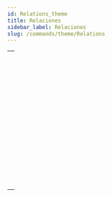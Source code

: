 ```yaml
---
id: Relations_theme
title: Relaciones
sidebar_label: Relaciones
slug: /commands/theme/Relations
---
```


|                                                                                                                     |
| ------------------------------------------------------------------------------------------------------------------- |
| [<!-- INCLUDE #_command_.CREATE RELATED ONE.Syntax -->](../../commands-legacy/create-related-one.md)<br/>           |
| [<!-- INCLUDE #_command_.GET AUTOMATIC RELATIONS.Syntax -->](../../commands-legacy/get-automatic-relations.md)<br/> |
| [<!-- INCLUDE #_command_.GET FIELD RELATION.Syntax -->](../../commands-legacy/get-field-relation.md)<br/>           |
| [<!-- INCLUDE #_command_.OLD RELATED MANY.Syntax -->](../../commands-legacy/old-related-many.md)<br/>               |
| [<!-- INCLUDE #_command_.OLD RELATED ONE.Syntax -->](../../commands-legacy/old-related-one.md)<br/>                 |
| [<!-- INCLUDE #_command_.RELATE MANY.Syntax -->](../../commands-legacy/relate-many.md)<br/>                         |
| [<!-- INCLUDE #_command_.RELATE MANY SELECTION.Syntax -->](../../commands-legacy/relate-many-selection.md)<br/>     |
| [<!-- INCLUDE #_command_.RELATE ONE.Syntax -->](../../commands-legacy/relate-one.md)<br/>                           |
| [<!-- INCLUDE #_command_.RELATE ONE SELECTION.Syntax -->](../../commands-legacy/relate-one-selection.md)<br/>       |
| [<!-- INCLUDE #_command_.SAVE RELATED ONE.Syntax -->](../../commands-legacy/save-related-one.md)<br/>               |
| [<!-- INCLUDE #_command_.SET AUTOMATIC RELATIONS.Syntax -->](../../commands-legacy/set-automatic-relations.md)<br/> |
| [<!-- INCLUDE #_command_.SET FIELD RELATION.Syntax -->](../../commands-legacy/set-field-relation.md)<br/>           |
